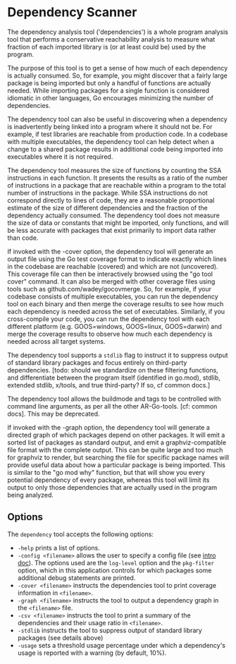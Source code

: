 
# Dependency Scanner

The dependency analysis tool ('dependencies') is a whole program analysis tool that performs a conservative reachability analysis to measure what fraction of each imported library is (or at least could be) used by the program.  

The purpose of this tool is to get a sense of how much of each dependency is actually consumed.  So, for example, you might discover that a fairly large package is being imported but only a handful of functions are actually needed.   While importing packages for a single function is considered idiomatic in other languages, Go encourages minimizing the number of dependencies.

The dependency tool can also be useful in discovering when a dependency is inadvertently being linked into a program where it should not be.  For example, if test libraries are reachable from production code.  In a codebase with multiple executables, the dependency tool can help detect when a change to a shared package results in additional code being imported into executables where it is not required.  

The dependency tool measures the size of functions by counting the SSA instructions in each function.  It presents the results as a ratio of the number of instructions in a package that are reachable within a program to the total number of instructions in the package.  While SSA instructions do not correspond directly to lines of code, they are a reasonable proportional estimate of the size of different dependencies and the fraction of the dependency actually consumed.  The dependency tool does not measure the size of data or constants that might be imported, only functions, and will be less accurate with packages that exist primarily to import data rather than code.

If invoked with the -cover option, the dependency tool will generate an output file using the Go test coverage format to indicate exactly which lines in the codebase are reachable (covered) and which are not (uncovered).  This coverage file can then be interactively browsed using the "go tool cover" command.  It can also be merged with other coverage files using tools such as github.com/wadey/gocovmerge.  So, for example, if your codebase consists of multiple executables, you can run the dependency tool on each binary and then merge the coverage results to see how much each dependency is needed across the set of executables.  Similarly, if you cross-compile your code, you can run the dependency tool with each different platform (e.g. GOOS=windows, GOOS=linux, GOOS=darwin) and merge the coverage results to observe how much each dependency is needed across all target systems.

The dependency tool supports a `stdlib` flag to instruct it to suppress output of standard library packages and focus entirely on third-party dependencies.  [todo: should we standardize on these filtering functions, and differentiate between the program itself (identified in go.mod), stdlib, extended stdlib, x/tools, and true third-party?  If so, cf common docs.]

The dependency tool allows the buildmode and tags to be controlled with command line arguments, as per all the other AR-Go-tools.  [cf: common docs].  This may be deprecated.

If invoked with the -graph option, the dependency tool will generate a directed graph of which packages depend on other packages.  It will emit a sorted list of packages as standard output, and emit a graphviz-compatible file format with the complete output.  This can be quite large and too much for graphviz to render, but searching the file for specific package names will provide useful data about how a particular package is being imported.  This is similar to the "go mod why" function, but that will show you every potential dependency of every package, whereas this tool will limit its output to only those dependencies that are actually used in the program being analyzed. 

## Options
The `dependency` tool accepts the following options:
- `-help` prints a list of options.
- `-config <filename>` allows the user to specify a config file (see [intro doc](./00_intro.md)). The options used are the `log-level` option and the `pkg-filter` option, which in this application controls for which packages some additional debug statements are printed.
- `-cover <filename>` instructs the dependencies tool to print coverage information in `<filename>`.
- `-graph <filename>` instructs the tool to output a dependency graph in the `<filename>` file.
- `-csv <filename>` instructs the tool to print a summary of the dependencies and their usage ratio in `<filename>`.
- `-stdlib` instructs the tool to suppress output of standard library packages (see details above)
- `-usage` sets a threshold usage percentage under which a dependency's usage is reported with a warning (by default, 10%).